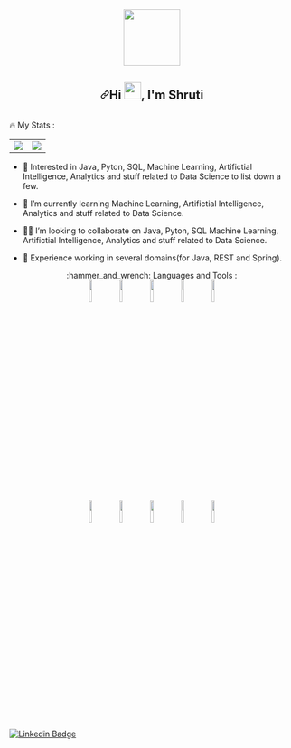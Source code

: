 
<!--[![Typing SVG](https://readme-typing-svg.herokuapp.com?lines=Self+taught;Always+exploring+and+learning)](https://git.io/typing-svg)-->
<!--[![Linkedin Badge](https://img.shields.io/badge/-shruti-blue?style=flat&logo=Linkedin&logoColor=white)](https://www.linkedin.com/in/shruti-sinha-20720344)-->
<div id="header" align="center">
  <img src="https://media.giphy.com/media/M9gbBd9nbDrOTu1Mqx/giphy.gif" width="100"/>
</div>



<p align="center" dir="auto">
     <article class="markdown-body entry-content container-lg f5" itemprop="text"><h1 align="center" dir="auto"><a id="user-content-hi--im-shruti" class="anchor" aria-hidden="true" href="#hi--im-satyajit"><svg class="octicon octicon-link" viewBox="0 0 16 16" version="1.1" width="16" height="16" aria-hidden="true"><path fill-rule="evenodd" d="M7.775 3.275a.75.75 0 001.06 1.06l1.25-1.25a2 2 0 112.83 2.83l-2.5 2.5a2 2 0 01-2.83 0 .75.75 0 00-1.06 1.06 3.5 3.5 0 004.95 0l2.5-2.5a3.5 3.5 0 00-4.95-4.95l-1.25 1.25zm-4.69 9.64a2 2 0 010-2.83l2.5-2.5a2 2 0 012.83 0 .75.75 0 001.06-1.06 3.5 3.5 0 00-4.95 0l-2.5 2.5a3.5 3.5 0 004.95 4.95l1.25-1.25a.75.75 0 00-1.06-1.06l-1.25 1.25a2 2 0 01-2.83 0z"></path></svg></a>Hi <img src="https://media.giphy.com/media/hvRJCLFzcasrR4ia7z/giphy.gif" width="30px" alt="">, I'm Shruti</h1>
      </article>     </p> 
           <div id="badges">
 <!-- <a href="https://www.linkedin.com/in/shruti-sinha-20720344/">
       <img src="https://img.shields.io/badge/LinkedIn-blue?style=for-the-badge&logo=linkedin&logoColor=white" alt="LinkedIn Badge"/>
     </a>-->
 <!-- <img src="https://img.shields.io/badge/YouTube-red?style=for-the-badge&logo=youtube&logoColor=white" alt="Youtube Badge"/>
  <img src="https://img.shields.io/badge/Twitter-blue?style=for-the-badge&logo=twitter&logoColor=white" alt="Twitter Badge"/>-->
</div>
      <img src="https://komarev.com/ghpvc/?username=shruti18j&style=flat-square&color=blue" alt=""/>


  
   :fire: My Stats :
   <br>
  <table>
    <tbody>
        <tr>
            <td>
           <img src="https://github-readme-stats.vercel.app/api?username=shruti18j&show_icons=true"/>
            </td>
           <!-- <td>
              <img src="https://github-readme-stats.vercel.app/api/top-langs?username=shruti18j&layout=compact"/>
          </td>-->
            <td>
          <img src="https://github-readme-streak-stats.herokuapp.com/?user=shruti18j"/>
          </td>
        </tr>
    </tbody>
</table>     
      
<ul dir="auto">
<li>
<p dir="auto"><g-emoji class="g-emoji" alias="dancers" fallback-src="https://github.githubassets.com/images/icons/emoji/unicode/1f46f.png">👀</g-emoji> Interested in Java, Pyton, SQL, Machine Learning, Artifictial Intelligence, Analytics and stuff related to Data Science to list down a few.</p>
</li>
<li>
<p dir="auto"><g-emoji class="g-emoji" alias="dart" fallback-src="https://github.githubassets.com/images/icons/emoji/unicode/1f3af.png">🎯</g-emoji> I’m currently learning Machine Learning, Artifictial Intelligence, Analytics and stuff related to Data Science.</p>
</li>
<li>
<p dir="auto"><g-emoji class="g-emoji" alias="man_technologist" fallback-src="https://github.githubassets.com/images/icons/emoji/unicode/1f468-1f4bb.png">👨‍💻</g-emoji> I’m looking to collaborate on Java, Pyton, SQL Machine Learning, Artifictial Intelligence, Analytics and stuff related to Data Science.</p>
</li>
<li>
<p dir="auto"><g-emoji class="g-emoji" alias="brain" fallback-src="https://github.githubassets.com/images/icons/emoji/unicode/1f9e0.png">🧠</g-emoji> Experience working in several domains(for Java, REST and Spring). </p>
</li>
</ul>

</article>
  </div>
</div>

<div align ="center">
     <!--### -->:hammer_and_wrench: Languages and Tools :
     <br>
<code><img width="10%" src="https://www.vectorlogo.zone/logos/python/python-ar21.svg"></code>
<code><img width="10%" src="https://www.vectorlogo.zone/logos/java/java-ar21.svg"></code>
<code><img width="10%" src="https://www.vectorlogo.zone/logos/w3_html5/w3_html5-ar21.svg"></code>
<code><img width="10%" src="https://www.vectorlogo.zone/logos/git-scm/git-scm-ar21.svg"></code>
<code><img width="10%" src="https://www.vectorlogo.zone/logos/github/github-ar21.svg"></code>
<br>
<code><img width="10%" src="https://www.vectorlogo.zone/logos/oracle/oracle-ar21.svg"></code>
<code><img width="10%" src="https://www.vectorlogo.zone/logos/mysql/mysql-ar21.svg"></code>
<code><img width="10%" src="https://www.vectorlogo.zone/logos/microsoft_powerbi/microsoft_powerbi-ar21.svg"></code>
<code><img width="10%" src="https://www.vectorlogo.zone/logos/springio/springio-ar21.svg"></code>
<!--<code><img width="10%" src="https://www.vectorlogo.zone/logos/apache_tomcat/apache_tomcat-ar21.svg"></code>-->
<code><img width="10%" src="https://www.vectorlogo.zone/logos/docker/docker-ar21.svg"></code>
     </div>

<!-- - :mailbox:How to reach me: [![Linkedin Badge](https://img.shields.io/badge/-shruti-blue?style=flat&logo=Linkedin&logoColor=white)](https://www.linkedin.com/in/shruti-sinha-20720344) -->
[![Linkedin Badge](https://img.shields.io/badge/-shruti-blue?style=flat&logo=Linkedin&logoColor=white)](https://www.linkedin.com/in/shruti-sinha-20720344)


  
